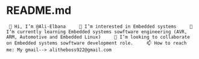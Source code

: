 # README.md
     👋 Hi, I’m @Ali-Elbana     👀 I’m interested in Embedded systems     🌱 I’m currently learning Embedded systems sowftware engineering (AVR, ARM, Automotive and Embedded Linux)     💞️ I’m looking to collaborate on Embedded systems sowftware development role.     📫 How to reach me: My gmail--> alitheboss922@gmail.com

